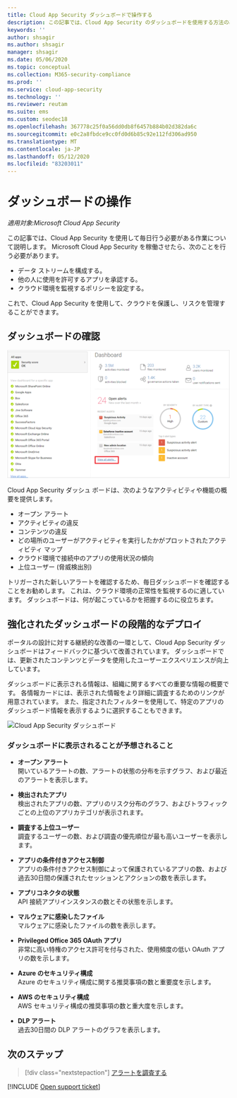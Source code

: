 ```yaml
---
title: Cloud App Security ダッシュボードで操作する
description: この記事では、Cloud App Security のダッシュボードを使用する方法の基礎について説明します。
keywords: ''
author: shsagir
ms.author: shsagir
manager: shsagir
ms.date: 05/06/2020
ms.topic: conceptual
ms.collection: M365-security-compliance
ms.prod: ''
ms.service: cloud-app-security
ms.technology: ''
ms.reviewer: reutam
ms.suite: ems
ms.custom: seodec18
ms.openlocfilehash: 367778c25f0a56dd0db8f6457b884b02d382da6c
ms.sourcegitcommit: e0c2a8fbdce9cc0fd0d6b85c92e112fd306ad950
ms.translationtype: MT
ms.contentlocale: ja-JP
ms.lasthandoff: 05/12/2020
ms.locfileid: "83203011"
---
```

# <a name="working-with-the-dashboard"></a>ダッシュボードの操作

*適用対象:Microsoft Cloud App Security*

この記事では、Cloud App Security を使用して毎日行う必要がある作業について説明します。  Microsoft Cloud App Security を稼働させたら、次のことを行う必要があります。

- データ ストリームを構成する。
- 他の人に使用を許可するアプリを承認する。
- クラウド環境を監視するポリシーを設定する。

これで、Cloud App Security を使用して、クラウドを保護し、リスクを管理することができます。

## <a name="check-the-dashboard"></a>ダッシュボードの確認

![Cloud App Security ダッシュボード](media/dashboard.png "dashboard")

Cloud App Security ダッシュ ボードは、次のようなアクティビティや機能の概要を提供します。

- オープン アラート
- アクティビティの違反
- コンテンツの違反
- どの場所のユーザーがアクティビティを実行したかがプロットされたアクティビティ マップ
- クラウド環境で接続中のアプリの使用状況の傾向
- 上位ユーザー (脅威検出別)

トリガーされた新しいアラートを確認するため、毎日ダッシュボードを確認することをお勧めします。 これは、クラウド環境の正常性を監視するのに適しています。 ダッシュボードは、何が起こっているかを把握するのに役立ちます。

## <a name="gradual-deployment-of-our-enhanced-dashboard"></a>強化されたダッシュボードの段階的なデプロイ

ポータルの設計に対する継続的な改善の一環として、Cloud App Security ダッシュボードはフィードバックに基づいて改善されています。 ダッシュボードでは、更新されたコンテンツとデータを使用したユーザーエクスペリエンスが向上しています。

ダッシュボードに表示される情報は、組織に関するすべての重要な情報の概要です。 各情報カードには、表示された情報をより詳細に調査するためのリンクが用意されています。 また、指定されたフィルターを使用して、特定のアプリのダッシュボード情報を表示するように選択することもできます。

![Cloud App Security ダッシュボード](media/dashboard-enhanced.png)

### <a name="what-can-you-expect-to-see-in-the-dashboard"></a>ダッシュボードに表示されることが予想されること

- **オープン アラート**  
開いているアラートの数、アラートの状態の分布を示すグラフ、および最近のアラートを表示します。

- **検出されたアプリ**  
検出されたアプリの数、アプリのリスク分布のグラフ、およびトラフィックごとの上位のアプリカテゴリが表示されます。
- **調査する上位ユーザー**  
調査するユーザーの数、および調査の優先順位が最も高いユーザーを表示します。
- **アプリの条件付きアクセス制御**  
アプリの条件付きアクセス制御によって保護されているアプリの数、および過去30日間の保護されたセッションとアクションの数を表示します。
- **アプリコネクタの状態**  
API 接続アプリインスタンスの数とその状態を示します。
- **マルウェアに感染したファイル**  
マルウェアに感染したファイルの数を表示します。
- **Privileged Office 365 OAuth アプリ**  
非常に高い特権のアクセス許可を付与された、使用頻度の低い OAuth アプリの数を示します。
- **Azure のセキュリティ構成**  
Azure のセキュリティ構成に関する推奨事項の数と重要度を示します。
- **AWS のセキュリティ構成**  
AWS セキュリティ構成の推奨事項の数と重大度を示します。
- **DLP アラート**  
過去30日間の DLP アラートのグラフを表示します。
<!-- - **Activity map**  
Shows the global spread of activities performed by users over the last 30 days. -->

## <a name="next-steps"></a>次のステップ

> [!div class="nextstepaction"]
> [アラートを調査する](investigate.md)

[!INCLUDE [Open support ticket](includes/support.md)]
